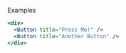 Examples

```jsx
<div>
  <Button title="Press Me!" />
  <Button title="Another Button" />
</div>
```
